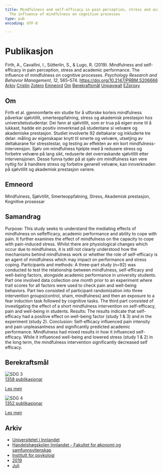 ```yaml
---
title: Mindfulness and self-efficacy in pain perception, stress and academic performance.
  The influence of mindfulness on cognitive processes
type: pub
encoding: UTF-8

---
```

<h1>Publikasjon</h1>
<article id="csl-bib-container-WUSAFVSK" class="csl-bib-container">
  <div class="csl-bib-body"> <div class="csl-entry">Firth, A., Cavallini, I., Sütterlin, S., &#38; Lugo, R. (2019). Mindfulness and self-efficacy in pain perception, stress and academic performance. The influence of mindfulness on cognitive processes. <i>Psychology Research and Behavior Management</i>, <i>12</i>, 565–574. <a href="https://doi.org/10.2147/PRBM.S206666">https://doi.org/10.2147/PRBM.S206666</a></div> </div>
  <div class="csl-bib-buttons">
    <a href="#taxonomy-article-WUSAFVSK" alt="archive" class="csl-bib-button">Arkiv</a>
    <a href="https://app.cristin.no/results/show.jsf?id=1712402" alt="Cristin" class="csl-bib-button">Cristin</a>
    <a href="http://zotero.org/groups/5881554/items/WUSAFVSK" alt="Zotero" class="csl-bib-button">Zotero</a>
    <a href="#keywords-article-WUSAFVSK" alt="keywords" class="csl-bib-button">Emneord</a>
    <a href="#about-article-WUSAFVSK" alt="about_pub" class="csl-bib-button">Om</a>
    <a href="#sdg-article-WUSAFVSK" alt="sdg" class="csl-bib-button">Berekraftsmål</a>
    <a href="https://www.dovepress.com/getfile.php?fileID=51526" alt="Unpaywall" class="csl-bib-button">Unpaywall</a>
    <a href="https://www.dovepress.com/getfile.php?fileID=51526" alt="EZproxy" class="csl-bib-button">EZproxy</a>
  </div>
  <div id="csl-bib-meta-container-WUSAFVSK"></div>
</article>
<div id="csl-bib-meta-WUSAFVSK" class="csl-bib-meta">
  <article id="about-article-WUSAFVSK" class="about_pub-article">
    <h1>Om</h1>
    Firth et al. gjennomførte ein studie for å utforske korleis mindfulness påverkar sjølvtillit, smerteoppfatning, stress og akademisk prestasjon hos universitetsstudentar. Dei fann at sjølvtillit, som er trua på eigen evne til å lukkast, hadde ein positiv innverknad på studentane si velvære og akademiske prestasjon. Studiet involverte 92 deltakarar og inkluderte tre delar: måling av eigenskapar knytt til smerte og velvære, utsetjing av deltakarane for stresstestar, og testing av effekten av ein kort mindfulness-intervensjon. Sjølv om mindfulness hjelpte med å redusere stress og forbetre velvære på lang sikt, reduserte det overraskande sjølvtillit etter intervensjonen. Desse funna tyder på at sjølv om mindfulness kan vere nyttig for å handtere stress og forbetre generell velvære, kan innverknaden på sjølvtillit og akademisk prestasjon variere.
  </article>
  <article id="keywords-article-WUSAFVSK" class="keywords-article">
    <h1>Emneord</h1>
    Mindfulness, Sjølvtillit, Smerteoppfatning, Stress, Akademisk prestasjon, Kognitive prosessar
  </article>
  <article id="abstract-article-WUSAFVSK" class="abstract-article">
    <h1>Samandrag</h1>
    Purpose: This study seeks to understand the mediating effects of mindfulness on selfefficacy, academic performance and ability to cope with pain. It further examines the effect of mindfulness on the capacity to cope with pain-induced stress. Whilst there are physiological changes which occur due to mindfulness, it is still not clearly understood how the mechanisms behind mindfulness work or whether the role of self-efficacy is an agent of mindfulness which may impact on performance and stress coping. 
Participants and methods: A three-part study (n=92) was conducted to test the relationship between mindfulness, self-efficacy and well-being factors, alongside academic performance in university students. Part one involved data collection one month prior to an experiment where trait scores for all factors were used to check pain and well-being behaviors. Part two consisted of participant randomization into three intervention groups(control, sham, mindfulness) and then an exposure to a fear induction task followed by cognitive tasks. The third part consisted of investigating the effect of a short mindfulness intervention on self-efficacy, pain and well-being in students. 
Results: The results indicate that self-efficacy had a positive effect on well-being factor (study 1 & 3) and in the experiment (study 2). 
Conclusion: Self-efficacy influenced pain intensity and pain unpleasantness and significantly predicted academic performance. Mindfulness had mixed results in how it influenced self-efficacy. While it influenced well-being and lowered stress (study 1 & 2) in the long term, the mindfulness intervention significantly decreased self efficacy.
  </article>
  <article id="sdg-article-WUSAFVSK" class="sdg-article">
    <h1>Berekraftsmål</h1>
    <div class="sdg-container"><div id="sdg3" class="sdg">
        <img src="{{< params subfolder >}}images/sdg/sdg03_nn.png" class="image" alt="SDG 3">
        <div class="sdg-overlay">
          <a href="/nn/archive/?key=?sdg=3#archive" class="sdg-publication-count"><span>1358</span> publikasjonar</a>
          <p><a href="https://fn.no/om-fn/fns-baerekraftsmaal/god-helse-og-livskvalitet?lang=nno-NO" class="sdg-read-more">Les meir</a></p>
        </div>
      </div> <div id="sdg4" class="sdg">
        <img src="{{< params subfolder >}}images/sdg/sdg04_nn.png" class="image" alt="SDG 4">
        <div class="sdg-overlay">
          <a href="/nn/archive/?key=?sdg=4#archive" class="sdg-publication-count"><span>1352</span> publikasjonar</a>
          <p><a href="https://fn.no/om-fn/fns-baerekraftsmaal/god-utdanning?lang=nno-NO" class="sdg-read-more">Les meir</a></p>
        </div>
      </div></div>
  </article>
  <article id="taxonomy-article-WUSAFVSK" class="taxonomy-article">
    <h1>Arkiv</h1>
    <ul>
      <li>
        <a href="/nn/archive/?key=3DCRN523">Universitetet i Innlandet</a>
      </li>
      <li>
        <a href="/nn/archive/?key=DU8Q9LN9">Handelshøgskolen Innlandet - Fakultet for økonomi og samfunnsvitenskap</a>
      </li>
      <li>
        <a href="/nn/archive/?key=KTD9NXA8">Institutt for psykologi</a>
      </li>
      <li>
        <a href="/nn/archive/?key=37B43Z6Y">2019</a>
      </li>
      <li>
        <a href="/nn/archive/?key=CSRDWFQV">Juli</a>
      </li>
    </ul>
  </article>
</div>
